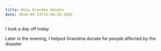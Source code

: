 ```yaml
---
title: Help Grandma donate
date: 2024-09-13T15:50:19.503Z
---
```


I took a day off today

Later in the evening, I helped Grandma donate for people affected by the disaster
